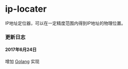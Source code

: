 # ip-locater
IP地址定位器，可以在一定精度范围内得到IP地址的物理位置。

### 更新日志

#### 2017年6月24日

增加 [Golang](/ip-locater-go/) 实现